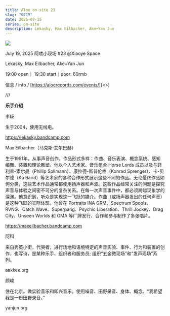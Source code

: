 ```yaml
---
title: Aloe on-site 23
slug: "0719"
date: 2025-07-15
series: on-site
description: Lekasky, Max Eilbacher, Ake+Yan Jun
---
```

![](/images/uploads/on-site-23.png)

July 19, 2025 阿喽小现场 #23 @Xiaoye Space

Lekasky, Max Eilbacher, Ake+Yan Jun

19:00 open｜ 19:30 start｜door: 60rmb

信息 / info / [https://aloerecords.com/events/](<>)

///

**乐手介绍**

李歧

生于2004，使用无线电。

https://lekasky.bandcamp.com



Max Eilbacher（马克斯·艾尔巴赫）

生于1991年，从事声音创作。作品形式多样：作曲、音乐表演、概念系统、感知编舞、装置和理论雕塑。他以个人艺术家、音乐组合 Horse Lords 成员以及与菲利普-索尔曼（Phillip Sollmann）、康拉德-斯普伦格（Konrad Sprenger）、卡-贝尔德（Ka Baird）等艺术家的各种合作形式展示这些不同的作品。无论最终作品如何分类，这些艺术作品通常都使用扬声器和声波。这些作品经常关注的问题是探究声音与体验之间密不可分的复杂关系。在每一次声音事件中，都必须跨越现象学的深渊。他意识到，听众是实现这一飞跃的媒介。作曲（或扬声器发出的任何声音）是这种飞跃的实际体现。他曾在 Portraits INA GRM、Spectrum Spools、RVNG、Catch Wave、Superpang、Psychic Liberation、Thrill Jockey、Drag City、Unseen Worlds 和 OMA 等厂牌发行、合作和参与制作了多张唱片。

https://maxeilbacher.bandcamp.com



阿科

来自秀英小街，代哭者，进行场地和语境特定的声音实验、事件、行为和装置的创作，也写诗，是某种乐手、组织者和服务员; 组织“五金微现场”和“发声现场”系列。

aakkee.org



颜峻

住在北京。做实验音乐和即兴音乐。使用噪音、田野录音、身体、概念。“我希望我是一份田野录音。”

yanjun.org
